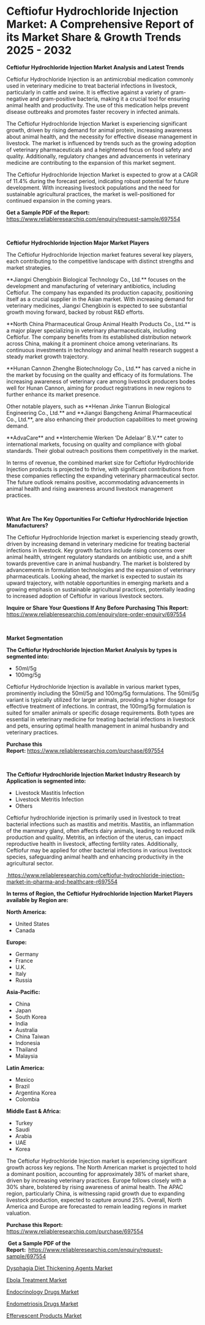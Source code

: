<p><h1>Ceftiofur Hydrochloride Injection Market: A Comprehensive Report of its Market Share & Growth Trends 2025 - 2032</h1></p><p><strong>Ceftiofur Hydrochloride Injection Market Analysis and Latest Trends</strong></p>
<p><p>Ceftiofur Hydrochloride Injection is an antimicrobial medication commonly used in veterinary medicine to treat bacterial infections in livestock, particularly in cattle and swine. It is effective against a variety of gram-negative and gram-positive bacteria, making it a crucial tool for ensuring animal health and productivity. The use of this medication helps prevent disease outbreaks and promotes faster recovery in infected animals.</p><p>The Ceftiofur Hydrochloride Injection Market is experiencing significant growth, driven by rising demand for animal protein, increasing awareness about animal health, and the necessity for effective disease management in livestock. The market is influenced by trends such as the growing adoption of veterinary pharmaceuticals and a heightened focus on food safety and quality. Additionally, regulatory changes and advancements in veterinary medicine are contributing to the expansion of this market segment.</p><p>The Ceftiofur Hydrochloride Injection Market is expected to grow at a CAGR of 11.4% during the forecast period, indicating robust potential for future development. With increasing livestock populations and the need for sustainable agricultural practices, the market is well-positioned for continued expansion in the coming years.</p></p>
<p><strong>Get a Sample PDF of the Report:&nbsp;</strong> <a href="https://www.reliableresearchiq.com/enquiry/request-sample/697554?utm_campaign=1876&utm_medium=2&utm_source=Github&utm_content=ia&utm_term=08032025&utm_id=ceftiofur-hydrochloride-injection">https://www.reliableresearchiq.com/enquiry/request-sample/697554</a></p>
<p>&nbsp;</p>
<p><strong>Ceftiofur Hydrochloride Injection Major Market Players</strong></p>
<p><p>The Ceftiofur Hydrochloride Injection market features several key players, each contributing to the competitive landscape with distinct strengths and market strategies. </p><p>**Jiangxi Chengbixin Biological Technology Co., Ltd.** focuses on the development and manufacturing of veterinary antibiotics, including Ceftiofur. The company has expanded its production capacity, positioning itself as a crucial supplier in the Asian market. With increasing demand for veterinary medicines, Jiangxi Chengbixin is expected to see substantial growth moving forward, backed by robust R&D efforts.</p><p>**North China Pharmaceutical Group Animal Health Products Co., Ltd.** is a major player specializing in veterinary pharmaceuticals, including Ceftiofur. The company benefits from its established distribution network across China, making it a prominent choice among veterinarians. Its continuous investments in technology and animal health research suggest a steady market growth trajectory.</p><p>**Hunan Cannon Zhenghe Biotechnology Co., Ltd.** has carved a niche in the market by focusing on the quality and efficacy of its formulations. The increasing awareness of veterinary care among livestock producers bodes well for Hunan Cannon, aiming for product registrations in new regions to further enhance its market presence.</p><p>Other notable players, such as **Henan Jinke Tianrun Biological Engineering Co., Ltd.** and **Jiangxi Bangcheng Animal Pharmaceutical Co., Ltd.**, are also enhancing their production capabilities to meet growing demand.</p><p>**AdvaCare** and **Interchemie Werken ‘De Adelaar’ B.V.** cater to international markets, focusing on quality and compliance with global standards. Their global outreach positions them competitively in the market.</p><p>In terms of revenue, the combined market size for Ceftiofur Hydrochloride Injection products is projected to thrive, with significant contributions from these companies reflecting the expanding veterinary pharmaceutical sector. The future outlook remains positive, accommodating advancements in animal health and rising awareness around livestock management practices.</p></p>
<p>&nbsp;</p>
<p><strong>What Are The Key Opportunities For Ceftiofur Hydrochloride Injection Manufacturers?</strong></p>
<p><p>The Ceftiofur Hydrochloride Injection market is experiencing steady growth, driven by increasing demand in veterinary medicine for treating bacterial infections in livestock. Key growth factors include rising concerns over animal health, stringent regulatory standards on antibiotic use, and a shift towards preventive care in animal husbandry. The market is bolstered by advancements in formulation technologies and the expansion of veterinary pharmaceuticals. Looking ahead, the market is expected to sustain its upward trajectory, with notable opportunities in emerging markets and a growing emphasis on sustainable agricultural practices, potentially leading to increased adoption of Ceftiofur in various livestock sectors.</p></p>
<p><strong>Inquire or Share Your Questions If Any Before Purchasing This Report:</strong> <a href="https://www.reliableresearchiq.com/enquiry/pre-order-enquiry/697554?utm_campaign=1876&utm_medium=2&utm_source=Github&utm_content=ia&utm_term=08032025&utm_id=ceftiofur-hydrochloride-injection">https://www.reliableresearchiq.com/enquiry/pre-order-enquiry/697554</a></p>
<p>&nbsp;</p>
<p><strong>Market Segmentation</strong></p>
<p><strong>The Ceftiofur Hydrochloride Injection Market Analysis by types is segmented into:</strong></p>
<p><ul><li>50ml/5g</li><li>100mg/5g</li></ul></p>
<p><p>Ceftiofur Hydrochloride Injection is available in various market types, prominently including the 50ml/5g and 100mg/5g formulations. The 50ml/5g variant is typically utilized for larger animals, providing a higher dosage for effective treatment of infections. In contrast, the 100mg/5g formulation is suited for smaller animals or specific dosage requirements. Both types are essential in veterinary medicine for treating bacterial infections in livestock and pets, ensuring optimal health management in animal husbandry and veterinary practices.</p></p>
<p><strong>Purchase this Report:&nbsp;</strong><a href="https://www.reliableresearchiq.com/purchase/697554?utm_campaign=1876&utm_medium=2&utm_source=Github&utm_content=ia&utm_term=08032025&utm_id=ceftiofur-hydrochloride-injection">https://www.reliableresearchiq.com/purchase/697554</a></p>
<p>&nbsp;</p>
<p><strong>The Ceftiofur Hydrochloride Injection Market Industry Research by Application is segmented into:</strong></p>
<p><ul><li>Livestock Mastitis Infection</li><li>Livestock Metritis Infection</li><li>Others</li></ul></p>
<p><p>Ceftiofur hydrochloride injection is primarily used in livestock to treat bacterial infections such as mastitis and metritis. Mastitis, an inflammation of the mammary gland, often affects dairy animals, leading to reduced milk production and quality. Metritis, an infection of the uterus, can impact reproductive health in livestock, affecting fertility rates. Additionally, Ceftiofur may be applied for other bacterial infections in various livestock species, safeguarding animal health and enhancing productivity in the agricultural sector.</p></p>
<p><a href="https://www.reliableresearchiq.com/ceftiofur-hydrochloride-injection-market-in-pharma-and-healthcare-r697554?utm_campaign=1876&utm_medium=2&utm_source=Github&utm_content=ia&utm_term=08032025&utm_id=ceftiofur-hydrochloride-injection">&nbsp;https://www.reliableresearchiq.com/ceftiofur-hydrochloride-injection-market-in-pharma-and-healthcare-r697554</a></p>
<p><strong>In terms of Region, the Ceftiofur Hydrochloride Injection Market Players available by Region are:</strong></p>
<p>
    <p> <strong> North America: </strong>
        <ul>
            <li>United States</li>
            <li>Canada</li>
        </ul>
        </p> 
    <p> <strong> Europe: </strong>
        <ul>
            <li>Germany</li>
            <li>France</li>
            <li>U.K.</li>
            <li>Italy</li>
            <li>Russia</li>
        </ul>
        </p> 
    <p> <strong> Asia-Pacific: </strong>
        <ul>
            <li>China</li>
            <li>Japan</li>
            <li>South Korea</li>
            <li>India</li>
            <li>Australia</li>
            <li>China Taiwan</li>
            <li>Indonesia</li>
            <li>Thailand</li>
            <li>Malaysia</li>
        </ul>
        </p> 
    <p> <strong> Latin America: </strong>
        <ul>
            <li>Mexico</li>
            <li>Brazil</li>
            <li>Argentina Korea</li>
            <li>Colombia</li>
        </ul>
        </p> 
    <p> <strong> Middle East & Africa: </strong>
        <ul>
            <li>Turkey</li>
            <li>Saudi</li>
            <li>Arabia</li>
            <li>UAE</li>
            <li>Korea</li>
        </ul>
    </p>
    </p>
<p><p>The Ceftiofur Hydrochloride Injection market is experiencing significant growth across key regions. The North American market is projected to hold a dominant position, accounting for approximately 38% of market share, driven by increasing veterinary practices. Europe follows closely with a 30% share, bolstered by rising awareness of animal health. The APAC region, particularly China, is witnessing rapid growth due to expanding livestock production, expected to capture around 25%. Overall, North America and Europe are forecasted to remain leading regions in market valuation.</p></p>
<p><strong>Purchase this Report: </strong><a href="https://www.reliableresearchiq.com/purchase/697554?utm_campaign=1876&utm_medium=2&utm_source=Github&utm_content=ia&utm_term=08032025&utm_id=ceftiofur-hydrochloride-injection">https://www.reliableresearchiq.com/purchase/697554</a></p>
<p>&nbsp;<strong>Get a Sample PDF of the Report:&nbsp;&nbsp;</strong><a href="https://www.reliableresearchiq.com/enquiry/request-sample/697554?utm_campaign=1876&utm_medium=2&utm_source=Github&utm_content=ia&utm_term=08032025&utm_id=ceftiofur-hydrochloride-injection">https://www.reliableresearchiq.com/enquiry/request-sample/697554</a></p>
<p><strong></strong></p>
<p><p><a href="https://github.com/guyerkanakwu/Market-Research-Report-List-1/blob/main/dysphagia-diet-thickening-agents-market.md?utm_campaign=1876&utm_medium=2&utm_source=Github&utm_content=ia&utm_term=08032025&utm_id=ceftiofur-hydrochloride-injection">Dysphagia Diet Thickening Agents Market</a></p><p><a href="https://github.com/totrisammir/Market-Research-Report-List-1/blob/main/ebola-treatment-market.md?utm_campaign=1876&utm_medium=2&utm_source=Github&utm_content=ia&utm_term=08032025&utm_id=ceftiofur-hydrochloride-injection">Ebola Treatment Market</a></p><p><a href="https://github.com/haklagjbj/Market-Research-Report-List-1/blob/main/endocrinology-drugs-market.md?utm_campaign=1876&utm_medium=2&utm_source=Github&utm_content=ia&utm_term=08032025&utm_id=ceftiofur-hydrochloride-injection">Endocrinology Drugs Market</a></p><p><a href="https://github.com/kemauteve/Market-Research-Report-List-1/blob/main/endometriosis-drugs-market.md?utm_campaign=1876&utm_medium=2&utm_source=Github&utm_content=ia&utm_term=08032025&utm_id=ceftiofur-hydrochloride-injection">Endometriosis Drugs Market</a></p><p><a href="https://github.com/latilsmickl8/Market-Research-Report-List-1/blob/main/effervescent-products-market.md?utm_campaign=1876&utm_medium=2&utm_source=Github&utm_content=ia&utm_term=08032025&utm_id=ceftiofur-hydrochloride-injection">Effervescent Products Market</a></p></p>
